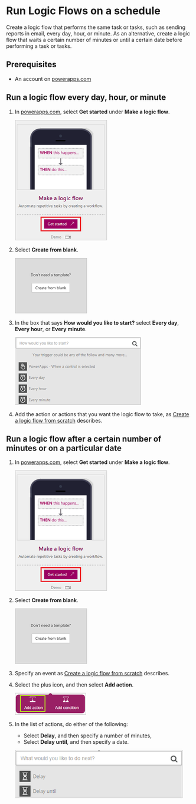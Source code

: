 <properties
    pageTitle="Run Logic Flows on a schedule | Microsoft PowerApps"
    description="Automate recurring tasks by running Logic Flows on a schedule, such as every day or every hour."
    services=""
    suite="powerapps"
    documentationCenter="na"
    authors="stepsic-microsoft-com"
    manager="dwrede"
    editor=""
    tags=""/>

<tags
   ms.service="powerapps"
   ms.devlang="na"
   ms.topic="article"
   ms.tgt_pltfrm="na"
   ms.workload="na"
   ms.date="11/14/2015"
   ms.author="stepsic"/>

# Run Logic Flows on a schedule #
Create a logic flow that performs the same task or tasks, such as sending reports in email, every day, hour, or minute. As an alternative, create a logic flow that waits a certain number of minutes or until a certain date before performing a task or tasks.

## Prerequisites ##
- An account on [powerapps.com](http://go.microsoft.com/fwlink/?LinkId=708209)

## Run a logic flow every day, hour, or minute

1. In [powerapps.com](http://go.microsoft.com/fwlink/?LinkId=708209), select **Get started** under **Make a logic flow**.

	![Create a logic flow from blank](./media/run-tasks-on-a-schedule/create-flow.png)

1. Select **Create from blank**.

	![Create a logic flow from blank](./media/run-tasks-on-a-schedule/create-from-blank.png)

1. In the box that says **How would you like to start?** select **Every day**, **Every hour**, or **Every minute**.

	![Every day](./media/run-tasks-on-a-schedule/every-day.png)

1. Add the action or actions that you want the logic flow to take, as [Create a logic flow from scratch](get-started-logic-flow.md) describes.

## Run a logic flow after a certain number of minutes or on a particular date ##

1. In [powerapps.com](http://go.microsoft.com/fwlink/?LinkId=708209), select **Get started** under **Make a logic flow**.

	![Create a logic flow from blank](./media/run-tasks-on-a-schedule/create-flow.png)

1. Select **Create from blank**.

	![Create a logic flow from blank](./media/run-tasks-on-a-schedule/create-from-blank.png)

1. Specify an event as [Create a logic flow from scratch](get-started-logic-flow.md) describes.

1. Select the plus icon, and then select **Add action**.

	![Option to add an action to a logic flow](./media/run-tasks-on-a-schedule/add-action.png)

1. In the list of actions, do either of the following:
	- Select **Delay**, and then specify a number of minutes,
	- Select **Delay until**, and then specify a date.

	![Option to add an action to a logic flow](./media/run-tasks-on-a-schedule/add-delay.png)
